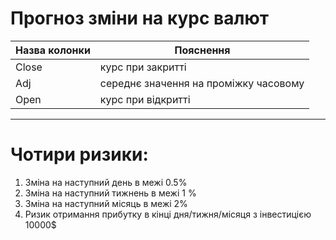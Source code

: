 <h1> Прогноз зміни на курс валют </h1>

|Назва колонки| Пояснення|
| ----| ---|
| Close | курс при закритті |
| Adj | середнє значення на проміжку часовому |
| Open | курс при відкритті |

-----------

<h1> Чотири ризики: </h1>

1. Зміна на наступний день в межі 0.5% 
2. Зміна на наступний тижнень в межі 1 %
3. Зміна на наступний місяць в межі 2%
4. Ризик отримання прибутку в кінці дня/тижня/місяця з інвестицією 10000$
